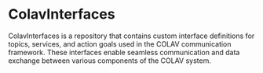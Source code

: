 # ColavInterfaces
ColavInterfaces is a repository that contains custom interface definitions for topics, services, and action goals used in the COLAV communication framework. These interfaces enable seamless communication and data exchange between various components of the COLAV system.
